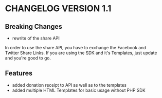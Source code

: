 CHANGELOG VERSION 1.1
=====================

Breaking Changes
----------------

- rewrite of the share API

In order to use the share API, you have to exchange the Facebook and Twitter Share Links. If you are using the SDK and it's
Templates, just update and you're good to go.


Features
--------

- added donation receipt to API as well as to the templates
- added multiple HTML Templates for basic usage without PHP SDK
